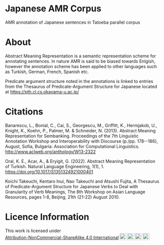 # Japanese AMR Corpus
AMR annotation of Japanese sentences in Tatoeba parallel corpus


# About

Abstract Meaning Representation is a semantic representation scheme for annotating sentences. In nature AMR is said to be biased towards Enlgish, however the annotation scheme has been applied to other languages such as Turkish, German, French, Spanish etc. 

Predicate argument structure noted in the annotations is linked to entries from the Thesaurus of Predicate-Argument Structure for Japanese located at https://pth.cl.cs.okayama-u.ac.jp/

# Citations

Banarescu, L., Bonial, C., Cai, S., Georgescu, M., Griffitt, K., Hermjakob, U., Knight, K., Koehn, P., Palmer, M. & Schneider, N. (2013). Abstract Meaning Representation for Sembanking. Proceedings of the 7th Linguistic Annotation Workshop and Interoperability with Discourse (p./pp. 178--186), August, Sofia, Bulgaria: Association for Computational Linguistics. http://www.aclweb.org/anthology/W13-2322 


Oral, K. E., Acar, A., & Eryigit, G. (2022). Abstract Meaning Representation of Turkish. Natural Language Engineering, 1(1), 1. https://doi.org/10.1017/S1351324921000401


Koichi Takeuchi, Kentaro Inui, Nao Takeuchi and Atsushi Fujita, A Thesaurus of Predicate-Argument Structure for Japanese Verbs to Deal with Granularity of Verb Meanings, The 8th Workshop on Asian Language Resources, pages 1-8, Beijing, 21th (21-22) August 2010.


# Licence Information

<p xmlns:cc="http://creativecommons.org/ns#" >This work is licensed under <a href="http://creativecommons.org/licenses/by-nc-sa/4.0/?ref=chooser-v1" target="_blank" rel="license noopener noreferrer" style="display:inline-block;">Attribution-NonCommercial-ShareAlike 4.0 International<img style="height:22px!important;margin-left:3px;vertical-align:text-bottom;" src="https://mirrors.creativecommons.org/presskit/icons/cc.svg?ref=chooser-v1"><img style="height:22px!important;margin-left:3px;vertical-align:text-bottom;" src="https://mirrors.creativecommons.org/presskit/icons/by.svg?ref=chooser-v1"><img style="height:22px!important;margin-left:3px;vertical-align:text-bottom;" src="https://mirrors.creativecommons.org/presskit/icons/nc.svg?ref=chooser-v1"><img style="height:22px!important;margin-left:3px;vertical-align:text-bottom;" src="https://mirrors.creativecommons.org/presskit/icons/sa.svg?ref=chooser-v1"></a></p>
